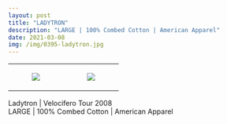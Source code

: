 ```yaml
---
layout: post
title: "LADYTRON"
description: "LARGE | 100% Combed Cotton | American Apparel"
date: 2021-03-08
img: /img/0395-ladytron.jpg
---
```




<table style="width:100%;"><tr><td style="vertical-align:top;">
      <figure class="tmblr-full" data-orig-height="2048" data-orig-width="1365" data-orig-src="https://concertshirts.netlify.app/shirts/0395/0395-01.jpg"><img src="https://64.media.tumblr.com/8b0ace3f478b776e6a3c9942ef779a64/c546b9fe4f6d7a01-3c/s540x810/e5d4326b57a1a0879620b9f5cfb0e00d55f305d2.jpg" data-orig-height="2048" data-orig-width="1365" data-orig-src="https://concertshirts.netlify.app/shirts/0395/0395-01.jpg"/></figure></td>
    <td style="vertical-align:top;">
      <figure class="tmblr-full" data-orig-height="2048" data-orig-width="1365" data-orig-src="https://concertshirts.netlify.app/shirts/0395/0395-02.jpg"><img src="https://64.media.tumblr.com/766cdb2430b1edadde6f086aa841e2d8/c546b9fe4f6d7a01-bf/s540x810/42e38f0f349451b7448e52aa69ebd218f8c6bfc3.jpg" data-orig-height="2048" data-orig-width="1365" data-orig-src="https://concertshirts.netlify.app/shirts/0395/0395-02.jpg"/></figure></td>
  </tr></table><p>
  Ladytron | Velocifero Tour 2008<br/>LARGE | 100% Combed Cotton | American Apparel
</p>

